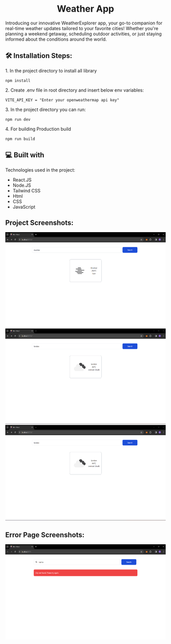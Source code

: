 <h1 style="text-align: center" id="title">Weather App</h1>

<p id="description">Introducing our innovative WeatherExplorer app, your go-to companion for real-time weather updates tailored to your favorite cities! Whether you're planning a weekend getaway, scheduling outdoor activities, or just staying informed about the conditions around the world.</p>


<h2>🛠️ Installation Steps:</h2>

<p>1. In the project directory to install all library</p>

```
npm install
```

<p>2. Create .env file in root directory and insert below env variables:</p>

```
VITE_API_KEY = "Enter your openweathermap api key"
```

<p>3. In the project directory you can run:</p>

```
npm run dev
```

<p>4. For building Production build</p>

```
npm run build
```

  
  
<h2>💻 Built with</h2>

Technologies used in the project:

*   React.JS
*   Node.JS
*   Tailwind CSS
*   Html
*   CSS
*   JavaScript

<h2>Project Screenshots:</h2>

<span><img src="./src/assets/website1.png" alt="project-screenshot" width="600px" height="300px" ></span>
<span><img src="./src/assets/website2.png" alt="project-screenshot" width="600px" height="300px" ></span>
<span><img src="./src/assets/website2.png" alt="project-screenshot" width="600px" height="300px" ></span>

<h2>Error Page Screenshots:</h2>

<span><img src="./src/assets/error.png" alt="project-screenshot" width="600px" height="300px" ></span>
